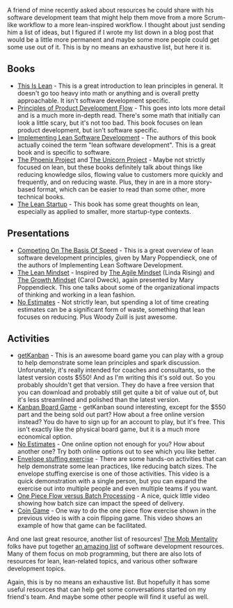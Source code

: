 A friend of mine recently asked about resources he could share with his software development team that might help them move from a more Scrum-like workflow to a more lean-inspired workflow. I thought about just sending him a list of ideas, but I figured if I wrote my list down in a blog post that would be a little more permanent and maybe some more people could get some use out of it. This is by no means an exhaustive list, but here it is.

## Books

* [This Is Lean](https://thisislean.com/) - This is a great introduction to lean principles in general. It doesn't go too heavy into math or anything and is overall pretty approachable. It isn't software development specific.
* [Principles of Product Development Flow](https://www.amazon.com/Principles-Product-Development-Flow-Generation-ebook/dp/B00K7OWG7O) - This goes into lots more detail and is a much more in-depth read. There's some math that initially can look a little scary, but it's not too bad. This book focuses on lean product development, but isn't software specific.
* [Implementing Lean Software Development](https://www.amazon.com/Implementing-Lean-Software-Development-Concept/dp/0321437381) - The authors of this book actually coined the term "lean software development". This is a great book and is specific to software.
* [The Phoenix Project](https://www.amazon.com/Phoenix-Project-DevOps-Helping-Business-ebook/dp/B078Y98RG8) and [The Unicorn Project](https://www.amazon.com/Unicorn-Project-Developers-Disruption-Thriving-ebook/dp/B07QT9QR41) - Maybe not strictly focused on lean, but these books definitely talk about things like reducing knowledge silos, flowing value to customers more quickly and frequently, and on reducing waste. Plus, they in are in a more story-based format, which can be easier to read than some other, more technical books.
* [The Lean Startup](https://theleanstartup.com/) - This book has some great thoughts on lean, especially as applied to smaller, more startup-type contexts.

## Presentations

* [Competing On The Basis Of Speed](https://www.youtube.com/watch?v=U_HgMduuE5s&list=WL&index=40) - This is a great overview of lean software development principles, given by Mary Poppendieck, one of the authors of Implementing Lean Software Development.
* [The Lean Mindset](https://www.youtube.com/watch?v=TwasxNk1824) - Inspired by [The Agile Mindset](https://www.youtube.com/watch?v=C13JC_YP2Q8&t=391s) (Linda Rising) and [The Growth Mindset](https://www.amazon.com/Mindset-Psychology-Carol-S-Dweck-ebook/dp/B000FCKPHG) (Carol Dweck), again presented by Mary Poppendieck. This one talks about some of the organizational impacts of thinking and working in a lean fashion.
* [No Estimates](https://www.youtube.com/watch?v=3f1JebvRnOw) - Not strictly lean, but spending a lot of time creating estimates can be a significant form of waste, something that lean focuses on reducing. Plus Woody Zuill is just awesome.

## Activities

* [getKanban](https://getkanban.com/?variant=4565683971) - This is an awesome board game you can play with a group to help demonstrate some lean principles and spark discussion. Unforunately, it's really intended for coaches and consultants, so the latest version costs $550! And as I'm writing this it's sold out. So you probably shouldn't get that version. They do have a free version that you can download and probably still get quite a bit of value out of, but it's less streamlined and polished than the latest version.
* [Kanban Board Game](http://www.kanbanboardgame.com/) - getKanban sound interesting, except for the $550 part and the being sold out part? How about a free online version instead? You do have to sign up for an account to play, but it's free. This isn't exactly like the physical board game, but it is a much more economical option.
* [No Estimates](https://agilesimulations.co.uk/no-estimates/?walkThrough) - One online option not enough for you? How about another one? Try both online options out to see which you like better.
* [Envelope stuffing exercise](https://www.youtube.com/watch?v=Dr67i5SdXiM) - There are some hands-on activities that can help demonstrate some lean practices, like reducing batch sizes. The envelope stuffing exercise is one of those activities. This video is a quick demonstration with a single person, but you can expand the exercise out into multiple people and even multiple teams if you want.
* [One Piece Flow versus Batch Processing](https://www.youtube.com/watch?v=JoLHKSE8sfU) - A nice, quick little video showing how batch size can impact the speed of delivery.
* [Coin Game](https://www.youtube.com/watch?v=fh4nkQnWL6I) - One way to do the one piece flow exercise shown in the previous video is with a coin flipping game. This video shows an example of how that game can be facilitated.

And one last great resource, another list of resources! [The Mob Mentality](https://www.youtube.com/channel/UCgt1lVMrdwlZKBaerxxp2iQ) folks have put together [an amazing list](https://trello.com/b/1lfMkCOh/software-profession-resources) of software development resources. Many of them focus on mob programming, but there are also lots of resources for lean, lean-related topics, and various other software development topics.

Again, this is by no means an exhaustive list. But hopefully it has some useful resources that can help get some conversations started on my friend's team. And maybe some other people will find it useful as well.
